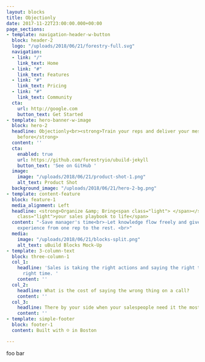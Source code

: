 ```yaml
---
layout: blocks
title: Objectionly
date: 2017-11-22T23:00:00.000+00:00
page_sections:
- template: navigation-header-w-button
  block: header-2
  logo: "/uploads/2018/06/21/forestry-full.svg"
  navigation:
  - link: "/"
    link_text: Home
  - link: "#"
    link_text: Features
  - link: "#"
    link_text: Pricing
  - link: "#"
    link_text: Community
  cta:
    url: http://google.com
    button_text: Get Started
- template: hero-banner-w-image
  block: hero-2
  headline: Objectionly<br><strong>Train your reps and deliver your message like never
    before</strong>
  content: ''
  cta:
    enabled: true
    url: https://github.com/forestryio/ubuild-jekyll
    button_text: 'See on GitHub '
  image:
    image: "/uploads/2018/06/21/product-shot-1.png"
    alt_text: Product Shot
  background_image: "/uploads/2018/06/21/hero-2-bg.png"
- template: content-feature
  block: feature-1
  media_alignment: Left
  headline: <strong>Organize &amp; Bring<span class="light"> </span></strong><span
    class="light">your sales playbook to life</span>
  content: "-Save manager's time<br>-Let knowledge flow freely and give a consistent
    experience from one rep to the rest. <br>"
  media:
    image: "/uploads/2018/06/21/blocks-split.png"
    alt_text: uBuild Blocks Mock-Up
- template: 3-column-text
  block: three-column-1
  col_1:
    headline: 'Sales is taking the right actions and saying the right things and the
      right time. '
    content: ''
  col_2:
    headline: What is the cost of saying the wrong thing on a call?
    content: ''
  col_3:
    headline: There by your side when your salespeople need it the most
    content: ''
- template: simple-footer
  block: footer-1
  content: Built with ☺ in Boston

---
```

foo bar